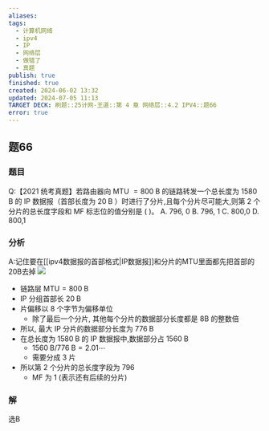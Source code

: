 ```yaml
---
aliases: 
tags:
  - 计算机网络
  - ipv4
  - IP
  - 网络层
  - 做错了
  - 真题
publish: true
finished: true
created: 2024-06-02 13:32
updated: 2024-07-05 11:13
TARGET DECK: 刷题::25计网-王道::第 4 章 网络层::4.2 IPV4::题66
error: true
---
```

## 题66
### 题目
Q:【2021 统考真题】若路由器向 MTU $= {800}\mathrm{\;B}$ 的链路转发一个总长度为 ${1580}\mathrm{\;B}$ 的 IP 数据报（首部长度为 ${20}\mathrm{\;B}$ ）时进行了分片,且每个分片尽可能大,则第 2 个分片的总长度字段和 MF 标志位的值分别是 ( )。
A. 796, 0 B. 796, 1 C. 800,0 D. 800,1
### 分析
A:记住要在[[ipv4数据报的首部格式|IP数据报]]和分片的MTU里面都先把首部的20B去掉
![](https://img.hwenyi.live/202407051114907.webp)
- 链路层 $\mathrm {{MTU}} = {800}\mathrm{\;B}$
- IP 分组首部长 ${20}\mathrm{\;B}$
- 片偏移以 8 个字节为偏移单位
  - 除了最后一个分片, 其他每个分片的数据部分长度都是 8B 的整数倍
- 所以, 最大 IP 分片的数据部分长度为  ${776}\mathrm{\;B}$
- 在总长度为 ${1580}\mathrm{\;B}$ 的 IP 数据报中,数据部分占 ${1560}\mathrm{\;B}$
  - ${1560}\mathrm{\;B}/{776}\mathrm{\;B} = {2.01}\cdots$
  - 需要分成 3  片
- 所以第 2 个分片的总长度字段为 ${796}$
  - $\mathrm {{MF}}$ 为 1 (表示还有后续的分片) 
### 解
选B
<!--ID: 1720198623510-->


